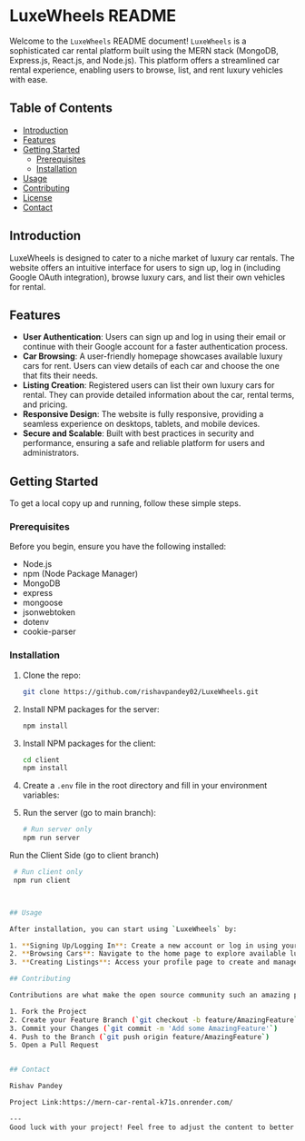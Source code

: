 # LuxeWheels README

Welcome to the `LuxeWheels` README document! `LuxeWheels` is a sophisticated car rental platform built using the MERN stack (MongoDB, Express.js, React.js, and Node.js). This platform offers a streamlined car rental experience, enabling users to browse, list, and rent luxury vehicles with ease.

## Table of Contents

- [Introduction](#introduction)
- [Features](#features)
- [Getting Started](#getting-started)
  - [Prerequisites](#prerequisites)
  - [Installation](#installation)
- [Usage](#usage)
- [Contributing](#contributing)
- [License](#license)
- [Contact](#contact)

## Introduction

LuxeWheels is designed to cater to a niche market of luxury car rentals. The website offers an intuitive interface for users to sign up, log in (including Google OAuth integration), browse luxury cars, and list their own vehicles for rental.

## Features

- **User Authentication**: Users can sign up and log in using their email or continue with their Google account for a faster authentication process.
- **Car Browsing**: A user-friendly homepage showcases available luxury cars for rent. Users can view details of each car and choose the one that fits their needs.
- **Listing Creation**: Registered users can list their own luxury cars for rental. They can provide detailed information about the car, rental terms, and pricing.
- **Responsive Design**: The website is fully responsive, providing a seamless experience on desktops, tablets, and mobile devices.
- **Secure and Scalable**: Built with best practices in security and performance, ensuring a safe and reliable platform for users and administrators.

## Getting Started

To get a local copy up and running, follow these simple steps.

### Prerequisites

Before you begin, ensure you have the following installed:

- Node.js
- npm (Node Package Manager)
- MongoDB
- express
- mongoose
- jsonwebtoken
- dotenv
- cookie-parser  

### Installation

1. Clone the repo:
   ```sh
   git clone https://github.com/rishavpandey02/LuxeWheels.git
   ```
2. Install NPM packages for the server:
   ```sh
   npm install
   ```
3. Install NPM packages for the client:
   ```sh
   cd client
   npm install
   ```
4. Create a `.env` file in the root directory and fill in your environment variables:
  
5. Run the server (go to main branch):
   ```sh
   # Run server only
   npm run server

 Run the Client Side (go to client branch)
  ```sh
   # Run client only
   npm run client

  

## Usage

After installation, you can start using `LuxeWheels` by:

1. **Signing Up/Logging In**: Create a new account or log in using your existing Google account.
2. **Browsing Cars**: Navigate to the home page to explore available luxury cars.
3. **Creating Listings**: Access your profile page to create and manage your car listings.

## Contributing

Contributions are what make the open source community such an amazing place to learn, inspire, and create. Any contributions you make are **greatly appreciated**.

1. Fork the Project
2. Create your Feature Branch (`git checkout -b feature/AmazingFeature`)
3. Commit your Changes (`git commit -m 'Add some AmazingFeature'`)
4. Push to the Branch (`git push origin feature/AmazingFeature`)
5. Open a Pull Request


## Contact

Rishav Pandey

Project Link:https://mern-car-rental-k71s.onrender.com/

---
Good luck with your project! Feel free to adjust the content to better fit your project's specifics and personal style.
